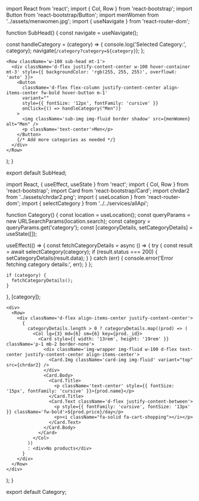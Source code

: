 import React from 'react';
import { Col, Row } from 'react-bootstrap';
import Button from 'react-bootstrap/Button';
import menWomen from '../assets/menwomen.jpg';
import { useNavigate } from 'react-router-dom';

function SubHead() {
  const navigate = useNavigate();

  const handleCategory = (category) => {
    console.log('Selected Category:', category);
    navigate(`/category?category=${category}`);
  };

<!-- retur{} -->
    <Row className='w-100 sub-head mt-1'>
      <div className='d-flex justify-content-center w-100 hover-container mt-3' style={{ backgroundColor: 'rgb(255, 255, 255)', overflowX: 'auto' }}>
        <Button
          className='d-flex flex-column justify-content-center align-items-center fw-bold hover-button m-1'
          variant=""
          style={{ fontSize: '12px', fontFamily: 'cursive' }}
          onClick={() => handleCategory("Men")}
        >
          <img className='sub-img img-fluid border shadow' src={menWomen} alt="Men" />
          <p className='text-center'>Men</p>
        </Button>
        {/* Add more categories as needed */}
      </div>
    </Row>
  );
}

export default SubHead;



import React, { useEffect, useState } from 'react';
import { Col, Row } from 'react-bootstrap';
import Card from 'react-bootstrap/Card';
import chrdar2 from '../assets/chrdar2.png';
import { useLocation } from 'react-router-dom';
import { selectCategory } from '../../services/allApi';

function Category() {
  const location = useLocation();
  const queryParams = new URLSearchParams(location.search);
  const category = queryParams.get('category');
  const [categoryDetails, setCategoryDetails] = useState([]);

  useEffect(() => {
    const fetchCategoryDetails = async () => {
      try {
        const result = await selectCategory(category);
        if (result.status === 200) {
          setCategoryDetails(result.data);
        }
      } catch (err) {
        console.error('Error fetching category details:', err);
      }
    };

    if (category) {
      fetchCategoryDetails();
    }
  }, [category]);

  <!-- return ( -->
    <div>
      <Row>
        <div className='d-flex align-items-center justify-content-center'>
          {
            categoryDetails.length > 0 ? categoryDetails.map((prod) => (
              <Col lg={3} md={6} sm={6} key={prod._id}>
                <Card style={{ width: '13rem', height: '19rem' }} className='p-1 mb-2 border-none'>
                  <div className='img-wrapper img-fluid w-100 d-flex text-center justify-content-center align-items-center'>
                    <Card.Img className='card-img img-fluid' variant="top" src={chrdar2} />
                  </div>
                  <Card.Body>
                    <Card.Title>
                      <p className='text-center' style={{ fontSize: '15px', fontFamily: 'cursive' }}>{prod.name}</p>
                    </Card.Title>
                    <Card.Text className='d-flex justify-content-between'>
                      <p style={{ fontFamily: 'cursive', fontSize: '13px' }} className='fw-bold'>${prod.price}/day</p>
                      <p><i className="fa-solid fa-cart-shopping"></i></p>
                    </Card.Text>
                  </Card.Body>
                </Card>
              </Col>
            ))
            : <div>No products</div>
          }
        </div>
      </Row>
    </div>
  );
}

export default Category;


